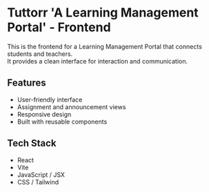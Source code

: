 # Tuttorr 'A Learning Management Portal' - Frontend

This is the frontend for a Learning Management Portal that connects students and teachers.  
It provides a clean interface for interaction and communication.

## Features
- User-friendly interface
- Assignment and announcement views
- Responsive design
- Built with reusable components

## Tech Stack
- React
- Vite
- JavaScript / JSX
- CSS / Tailwind